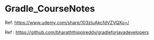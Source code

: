 # Gradle_CourseNotes
Ref: https://www.udemy.com/share/103zIuAkcfdVZVQXo=/

Ref : https://github.com/bharaththippireddy/gradleforjavadevelopers
